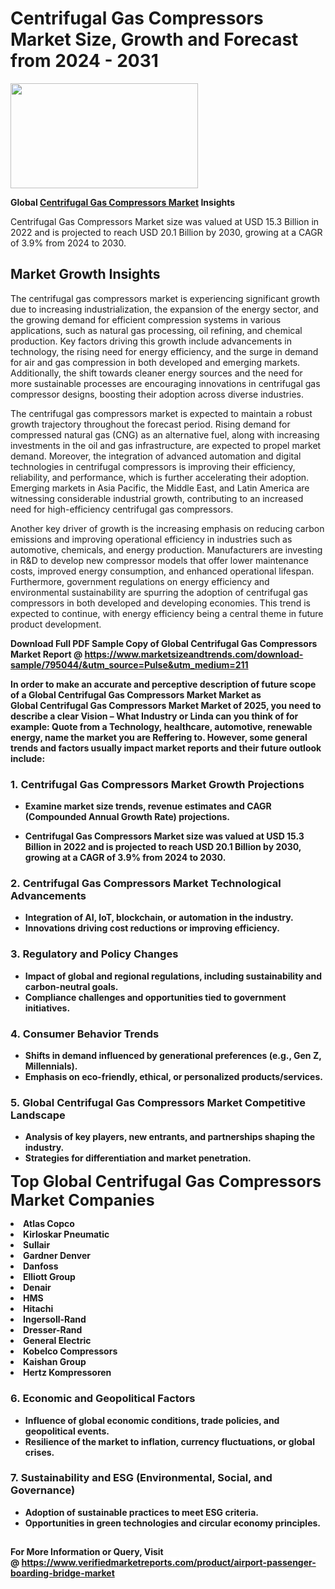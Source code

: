 <H1>Centrifugal Gas Compressors Market Size, Growth and Forecast from 2024 - 2031</H1><img class="aligncenter size-medium wp-image-584254" src="https://thirdeyenews.in/wp-content/uploads/2024/09/Global-Market-Research-300x168.jpeg" alt="" width="300" height="168" /><p><strong>Global&nbsp;<a href="https://www.marketsizeandtrends.com/download-sample/795044/&amp;utm_source=Pulse&amp;utm_medium=211">Centrifugal Gas Compressors Market</a> Insights</strong></p><p>Centrifugal Gas Compressors Market size was valued at USD 15.3 Billion in 2022 and is projected to reach USD 20.1 Billion by 2030, growing at a CAGR of 3.9% from 2024 to 2030.</p><p><h2>Market Growth Insights</h2> <p>The centrifugal gas compressors market is experiencing significant growth due to increasing industrialization, the expansion of the energy sector, and the growing demand for efficient compression systems in various applications, such as natural gas processing, oil refining, and chemical production. Key factors driving this growth include advancements in technology, the rising need for energy efficiency, and the surge in demand for air and gas compression in both developed and emerging markets. Additionally, the shift towards cleaner energy sources and the need for more sustainable processes are encouraging innovations in centrifugal gas compressor designs, boosting their adoption across diverse industries.</p> <p><strong></strong></p> <p>The centrifugal gas compressors market is expected to maintain a robust growth trajectory throughout the forecast period. Rising demand for compressed natural gas (CNG) as an alternative fuel, along with increasing investments in the oil and gas infrastructure, are expected to propel market demand. Moreover, the integration of advanced automation and digital technologies in centrifugal compressors is improving their efficiency, reliability, and performance, which is further accelerating their adoption. Emerging markets in Asia Pacific, the Middle East, and Latin America are witnessing considerable industrial growth, contributing to an increased need for high-efficiency centrifugal gas compressors.</p> <p>Another key driver of growth is the increasing emphasis on reducing carbon emissions and improving operational efficiency in industries such as automotive, chemicals, and energy production. Manufacturers are investing in R&D to develop new compressor models that offer lower maintenance costs, improved energy consumption, and enhanced operational lifespan. Furthermore, government regulations on energy efficiency and environmental sustainability are spurring the adoption of centrifugal gas compressors in both developed and developing economies. This trend is expected to continue, with energy efficiency being a central theme in future product development.</p> <p><strong></p><p><span class=""><strong>Download Full PDF Sample Copy of Global Centrifugal Gas Compressors Market Report</strong> @ <a href="https://www.marketsizeandtrends.com/download-sample/795044/&amp;utm_source=Pulse&amp;utm_medium=211" target="_blank">https://www.marketsizeandtrends.com/download-sample/795044/&amp;utm_source=Pulse&amp;utm_medium=211</a></span></p><p>In order to make an accurate and perceptive description of future scope of a Global&nbsp;Centrifugal Gas Compressors Market Market as Global&nbsp;Centrifugal Gas Compressors Market Market of 2025, you need to describe a clear Vision &ndash; What Industry or Linda can you think of for example: Quote from a Technology, healthcare, automotive, renewable energy, name the market you are Reffering to. However, some general trends and factors usually impact market reports and their future outlook include:</p><h3>1.&nbsp;<strong>Centrifugal Gas Compressors Market Growth Projections</strong></h3><ul><li>Examine market size trends, revenue estimates and CAGR (Compounded Annual Growth Rate) projections.</li><li><p>Centrifugal Gas Compressors Market size was valued at USD 15.3 Billion in 2022 and is projected to reach USD 20.1 Billion by 2030, growing at a CAGR of 3.9% from 2024 to 2030.</p></li></ul><h3>2.&nbsp;<strong>Centrifugal Gas Compressors Market Technological Advancements</strong></h3><ul><li>Integration of AI, IoT, blockchain, or automation in the industry.</li><li>Innovations driving cost reductions or improving efficiency.</li></ul><h3>3.&nbsp;<strong>Regulatory and Policy Changes</strong></h3><ul><li>Impact of global and regional regulations, including sustainability and carbon-neutral goals.</li><li>Compliance challenges and opportunities tied to government initiatives.</li></ul><h3>4.&nbsp;<strong>Consumer Behavior Trends</strong></h3><ul><li>Shifts in demand influenced by generational preferences (e.g., Gen Z, Millennials).</li><li>Emphasis on eco-friendly, ethical, or personalized products/services.</li></ul><h3>5.&nbsp;<strong>Global Centrifugal Gas Compressors Market Competitive Landscape</strong></h3><ul><li>Analysis of key players, new entrants, and partnerships shaping the industry.</li><li>Strategies for differentiation and market penetration.</li></ul><p data-pm-slice="1 1 []"><span style="color: inherit; font-family: inherit; font-size: 25px;">Top Global Centrifugal Gas Compressors Market Companies</span></p><div class="" data-test-id=""><p><li>Atlas Copco</li><li> Kirloskar Pneumatic</li><li> Sullair</li><li> Gardner Denver</li><li> Danfoss</li><li> Elliott Group</li><li> Denair</li><li> HMS</li><li> Hitachi</li><li> Ingersoll-Rand</li><li> Dresser-Rand</li><li> General Electric</li><li> Kobelco Compressors</li><li> Kaishan Group</li><li> Hertz Kompressoren</li></p></div><h3>6.&nbsp;<strong>Economic and Geopolitical Factors</strong></h3><ul><li>Influence of global economic conditions, trade policies, and geopolitical events.</li><li>Resilience of the market to inflation, currency fluctuations, or global crises.</li></ul><h3>7.&nbsp;<strong>Sustainability and ESG (Environmental, Social, and Governance)</strong></h3><ul><li>Adoption of sustainable practices to meet ESG criteria.</li><li>Opportunities in green technologies and circular economy principles.</li></ul><h2><strong style="font-size: 14px;">For More Information or Query, Visit @&nbsp;</strong><a style="background-color: #ffffff; font-size: 14px;" href="https://www.marketsizeandtrends.com/report/centrifugal-gas-compressors-market/" target="_blank">https://www.verifiedmarketreports.com/product/airport-passenger-boarding-bridge-market</a></h2>
